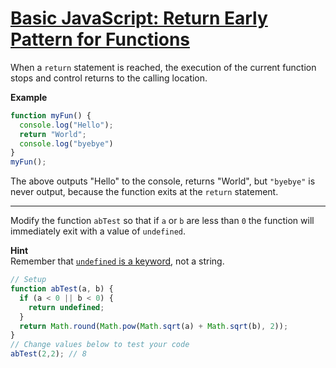 # [Basic JavaScript: Return Early Pattern for Functions](https://learn.freecodecamp.org/javascript-algorithms-and-data-structures/basic-javascript/return-early-pattern-for-functions)

When a `return` statement is reached, the execution of the current function stops and control returns to the calling location.

**Example**

```js
function myFun() {
  console.log("Hello");
  return "World";
  console.log("byebye")
}
myFun();
```

The above outputs "Hello" to the console, returns "World", but `"byebye"` is never output, because the function exits at the `return` statement.

---

Modify the function `abTest` so that if `a` or `b` are less than `0` the function will immediately exit with a value of `undefined`.

**Hint**  
Remember that [`undefined` is a keyword](http://www.freecodecamp.org/challenges/understanding-uninitialized-variables), not a string.

```js
// Setup
function abTest(a, b) {
  if (a < 0 || b < 0) {
    return undefined;
  }
  return Math.round(Math.pow(Math.sqrt(a) + Math.sqrt(b), 2));
}
// Change values below to test your code
abTest(2,2); // 8
```